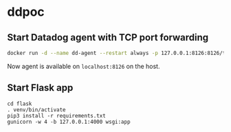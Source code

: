 # ddpoc
## Start Datadog agent with TCP port forwarding
```Bash
docker run -d --name dd-agent --restart always -p 127.0.0.1:8126:8126/tcp -e DD_APM_ENABLED=true -e DD_APM_NON_LOCAL_TRAFFIC=true -e DD_API_KEY=81514df10af04b541ae91f086bb9de9c  gcr.io/datadoghq/agent:latest
```

Now agent is available on `localhost:8126` on the host.

## Start Flask app
```Shell
cd flask
. venv/bin/activate  
pip3 install -r requirements.txt
gunicorn -w 4 -b 127.0.0.1:4000 wsgi:app 
```

